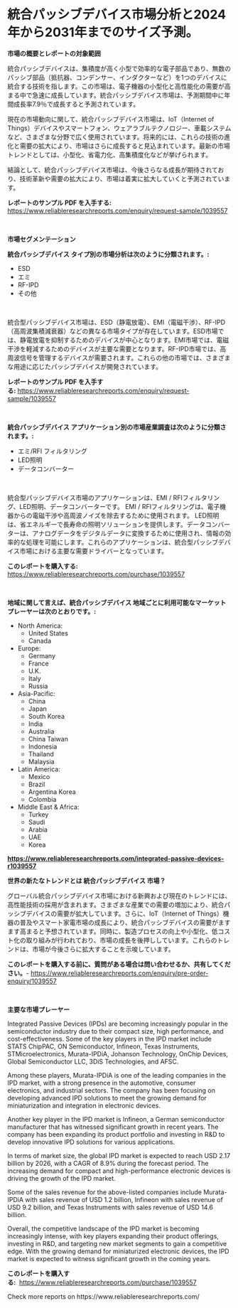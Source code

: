 <p><h1>統合パッシブデバイス市場分析と2024年から2031年までのサイズ予測。</h1></p><p><strong>市場の概要とレポートの対象範囲</strong></p>
<p><p>統合パッシブデバイスは、集積度が高く小型で効率的な電子部品であり、無数のパッシブ部品（抵抗器、コンデンサー、インダクターなど）を1つのデバイスに統合する技術を指します。この市場は、電子機器の小型化と高性能化の需要が高まる中で急速に成長しています。統合パッシブデバイス市場は、予測期間中に年間成長率7.9％で成長すると予測されています。</p><p>現在の市場動向に関して、統合パッシブデバイス市場は、IoT（Internet of Things）デバイスやスマートフォン、ウェアラブルテクノロジー、車載システムなど、さまざまな分野で広く使用されています。将来的には、これらの技術の進化と需要の拡大により、市場はさらに成長すると見込まれています。最新の市場トレンドとしては、小型化、省電力化、高集積度化などが挙げられます。</p><p>結論として、統合パッシブデバイス市場は、今後さらなる成長が期待されており、技術革新や需要の拡大により、市場は着実に拡大していくと予測されています。</p></p>
<p><strong>レポートのサンプル PDF を入手する:</strong> <a href="https://www.reliableresearchreports.com/enquiry/request-sample/1039557">https://www.reliableresearchreports.com/enquiry/request-sample/1039557</a></p>
<p>&nbsp;</p>
<p><strong>市場セグメンテーション</strong></p>
<p><strong>統合パッシブデバイス タイプ別の市場分析は次のように分類されます。:</strong></p>
<p><ul><li>ESD</li><li>エミ</li><li>RF-IPD</li><li>その他</li></ul></p>
<p>&nbsp;</p>
<p><p>統合型パッシブデバイス市場は、ESD（静電放電）、EMI（電磁干渉）、RF-IPD（高周波集積減衰器）などの異なる市場タイプが存在しています。ESD市場では、静電放電を抑制するためのデバイスが中心となります。EMI市場では、電磁干渉を軽減するためのデバイスが主要な需要となります。RF-IPD市場では、高周波信号を管理するデバイスが需要されます。これらの他の市場では、さまざまな用途に応じたパッシブデバイスが開発されています。</p></p>
<p><strong>レポートのサンプル PDF を入手する:</strong>&nbsp;<a href="https://www.reliableresearchreports.com/enquiry/request-sample/1039557">https://www.reliableresearchreports.com/enquiry/request-sample/1039557</a></p>
<p>&nbsp;</p>
<p><strong> 統合パッシブデバイス アプリケーション別の市場産業調査は次のように分類されます。:</strong></p>
<p><ul><li>エミ/RFI フィルタリング</li><li>LED照明</li><li>データコンバーター</li></ul></p>
<p>&nbsp;</p>
<p><p>統合型パッシブデバイス市場のアプリケーションは、EMI / RFIフィルタリング、LED照明、データコンバーターです。 EMI / RFIフィルタリングは、電子機器からの電磁干渉や高周波ノイズを除去するために使用されます。 LED照明は、省エネルギーで長寿命の照明ソリューションを提供します。データコンバーターは、アナログデータをデジタルデータに変換するために使用され、情報の効率的な処理を可能にします。これらのアプリケーションは、統合型パッシブデバイス市場における主要な需要ドライバーとなっています。</p></p>
<p><strong>このレポートを購入する:</strong>&nbsp; <a href="https://www.reliableresearchreports.com/purchase/1039557">https://www.reliableresearchreports.com/purchase/1039557</a></p>
<p>&nbsp;</p>
<p><strong>地域に関して言えば、統合パッシブデバイス 地域ごとに利用可能なマーケットプレーヤーは次のとおりです。:</strong></p>
<p><ul>
    <li>
        North America:
        <ul>
            <li>United States</li>
            <li>Canada</li>
        </ul>
    </li>
    <li>
        Europe:
        <ul>
            <li>Germany</li>
            <li>France</li>
            <li>U.K.</li>
            <li>Italy</li>
            <li>Russia</li>
        </ul>
    </li>
    <li>
        Asia-Pacific:
        <ul>
            <li>China</li>
            <li>Japan</li>
            <li>South Korea</li>
            <li>India</li>
            <li>Australia</li>
            <li>China Taiwan</li>
            <li>Indonesia</li>
            <li>Thailand</li>
            <li>Malaysia</li>
        </ul>
    </li>
    <li>
        Latin America:
        <ul>
            <li>Mexico</li>
            <li>Brazil</li>
            <li>Argentina Korea</li>
            <li>Colombia</li>
        </ul>
    </li>
    <li>
        Middle East & Africa:
        <ul>
            <li>Turkey</li>
            <li>Saudi</li>
            <li>Arabia</li>
            <li>UAE</li>
            <li>Korea</li>
        </ul>
    </li>
    </ul></p>
<p><strong><a href="https://www.reliableresearchreports.com/integrated-passive-devices-r1039557">https://www.reliableresearchreports.com/integrated-passive-devices-r1039557</a></strong>&nbsp;</p>
<p><strong>世界の新たなトレンドとは 統合パッシブデバイス 市場？</strong></p>
<p><p>グローバル統合パッシブデバイス市場における新興および現在のトレンドには、高性能技術の採用が含まれます。さまざまな産業での需要の増加により、統合パッシブデバイスの需要が拡大しています。さらに、IoT（Internet of Things）機器の普及やスマート家電市場の成長により、統合パッシブデバイスの需要がますます高まると予想されています。同時に、製造プロセスの向上や小型化、低コスト化の取り組みが行われており、市場の成長を後押ししています。これらのトレンドは、市場が今後さらに拡大することを示唆しています。</p></p>
<p><strong>このレポートを購入する前に、質問がある場合は問い合わせるか、共有してください。</strong>- <a href="https://www.reliableresearchreports.com/enquiry/pre-order-enquiry/1039557">https://www.reliableresearchreports.com/enquiry/pre-order-enquiry/1039557</a></p>
<p>&nbsp;</p>
<p><strong>主要な市場プレーヤー</strong></p>
<p><p>Integrated Passive Devices (IPDs) are becoming increasingly popular in the semiconductor industry due to their compact size, high performance, and cost-effectiveness. Some of the key players in the IPD market include STATS ChipPAC, ON Semiconductor, Infineon, Texas Instruments, STMicroelectronics, Murata-IPDiA, Johanson Technology, OnChip Devices, Global Semiconductor LLC, 3DiS Technologies, and AFSC.</p><p>Among these players, Murata-IPDiA is one of the leading companies in the IPD market, with a strong presence in the automotive, consumer electronics, and industrial sectors. The company has been focusing on developing advanced IPD solutions to meet the growing demand for miniaturization and integration in electronic devices.</p><p>Another key player in the IPD market is Infineon, a German semiconductor manufacturer that has witnessed significant growth in recent years. The company has been expanding its product portfolio and investing in R&D to develop innovative IPD solutions for various applications.</p><p>In terms of market size, the global IPD market is expected to reach USD 2.17 billion by 2026, with a CAGR of 8.9% during the forecast period. The increasing demand for compact and high-performance electronic devices is driving the growth of the IPD market.</p><p>Some of the sales revenue for the above-listed companies include Murata-IPDiA with sales revenue of USD 1.2 billion, Infineon with sales revenue of USD 9.2 billion, and Texas Instruments with sales revenue of USD 14.6 billion.</p><p>Overall, the competitive landscape of the IPD market is becoming increasingly intense, with key players expanding their product offerings, investing in R&D, and targeting new market segments to gain a competitive edge. With the growing demand for miniaturized electronic devices, the IPD market is expected to witness significant growth in the coming years.</p></p>
<p><strong>このレポートを購入する:</strong>&nbsp;&nbsp;<a href="https://www.reliableresearchreports.com/purchase/1039557">https://www.reliableresearchreports.com/purchase/1039557</a></p>
<p>Check more reports on https://www.reliableresearchreports.com/</p>